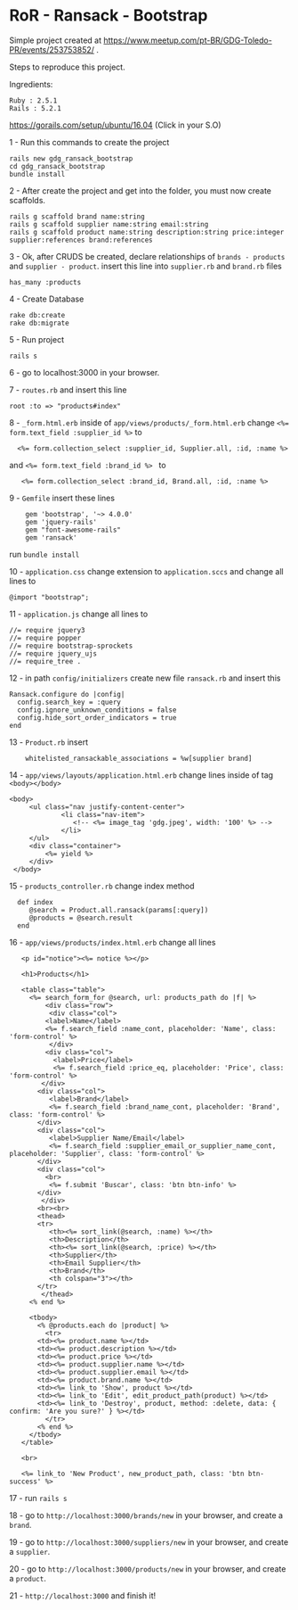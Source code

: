 # RoR - Ransack - Bootstrap

Simple project created at https://www.meetup.com/pt-BR/GDG-Toledo-PR/events/253753852/ .

Steps to reproduce this project.

Ingredients:

	Ruby : 2.5.1
    Rails : 5.2.1

https://gorails.com/setup/ubuntu/16.04 (Click in your S.O)


 1 - Run this commands to create the project

   ```
rails new gdg_ransack_bootstrap
cd gdg_ransack_bootstrap
bundle install
```
 2 - After create the project and get into the folder, you must now create scaffolds.
 ```
rails g scaffold brand name:string
rails g scaffold supplier name:string email:string
rails g scaffold product name:string description:string price:integer supplier:references brand:references
```

3 - Ok, after CRUDS be created, declare relationships of `brands - products` and `supplier - product`.
   insert this line into `supplier.rb` and `brand.rb` files
   ```
has_many :products
```

4 - Create Database
```
rake db:create
rake db:migrate
```

5 - Run project
```
rails s
```

6 - go to localhost:3000 in your browser.

7 - `routes.rb` and insert this line
```
root :to => "products#index"
```
8 -  `_form.html.erb` inside of `app/views/products/_form.html.erb`
  change `<%= form.text_field :supplier_id %>` to
  ```
	<%= form.collection_select :supplier_id, Supplier.all, :id, :name %>
```
 and  `<%= form.text_field :brand_id %> ` to

 ```
	<%= form.collection_select :brand_id, Brand.all, :id, :name %>
```

9 -  `Gemfile` insert these lines
```
	gem 'bootstrap', '~> 4.0.0'
	gem 'jquery-rails'
	gem "font-awesome-rails"
	gem 'ransack'
```
 run `bundle install`

10 - `application.css` change extension to `application.sccs` and change all lines to
```
@import "bootstrap";
```

11 - `application.js` change all lines to
```
//= require jquery3
//= require popper
//= require bootstrap-sprockets
//= require jquery_ujs
//= require_tree .
```

12 - in path `config/initializers` create new file `ransack.rb` and insert this
```
Ransack.configure do |config|
  config.search_key = :query
  config.ignore_unknown_conditions = false
  config.hide_sort_order_indicators = true
end

```
13 - `Product.rb` insert  
```
	whitelisted_ransackable_associations = %w[supplier brand]
```

14 -  `app/views/layouts/application.html.erb` change lines inside of tag `<body></body>`
```
<body>
	 <ul class="nav justify-content-center">
			 <li class="nav-item">
				<!-- <%= image_tag 'gdg.jpeg', width: '100' %> -->
			 </li>
	 </ul>
	 <div class="container">
		 <%= yield %>
	 </div>
 </body>

```


15 -  `products_controller.rb` change index method
```
  def index
     @search = Product.all.ransack(params[:query])
     @products = @search.result
  end
```
16 - `app/views/products/index.html.erb` change all lines
 ```
	<p id="notice"><%= notice %></p>

	<h1>Products</h1>

	<table class="table">
	  <%= search_form_for @search, url: products_path do |f| %>
	      <div class="row">
	       <div class="col">
		  <label>Name</label>
		  <%= f.search_field :name_cont, placeholder: 'Name', class: 'form-control' %>
	       </div>
		  <div class="col">
		    <label>Price</label>
		    <%= f.search_field :price_eq, placeholder: 'Price', class: 'form-control' %>
		 </div>
		<div class="col">
		   <label>Brand</label>
		   <%= f.search_field :brand_name_cont, placeholder: 'Brand', class: 'form-control' %>
		</div>
		<div class="col">
		   <label>Supplier Name/Email</label>
		   <%= f.search_field :supplier_email_or_supplier_name_cont, placeholder: 'Supplier', class: 'form-control' %>
		</div>
		<div class="col">
		  <br>
		   <%= f.submit 'Buscar', class: 'btn btn-info' %>
		</div>
	     </div>
	    <br><br>
	    <thead>
		<tr>
		   <th><%= sort_link(@search, :name) %></th>
		   <th>Description</th>
		   <th><%= sort_link(@search, :price) %></th>
		   <th>Supplier</th>
		   <th>Email Supplier</th>
		   <th>Brand</th>
		   <th colspan="3"></th>
		</tr>
	     </thead>
	  <% end %>

	  <tbody>
	    <% @products.each do |product| %>
	      <tr>
		<td><%= product.name %></td>
		<td><%= product.description %></td>
		<td><%= product.price %></td>
		<td><%= product.supplier.name %></td>
		<td><%= product.supplier.email %></td>
		<td><%= product.brand.name %></td>
		<td><%= link_to 'Show', product %></td>
		<td><%= link_to 'Edit', edit_product_path(product) %></td>
		<td><%= link_to 'Destroy', product, method: :delete, data: { confirm: 'Are you sure?' } %></td>
	      </tr>
	    <% end %>
	  </tbody>
	</table>

	<br>

	<%= link_to 'New Product', new_product_path, class: 'btn btn-success' %>

 ```
17 - run `rails s`

18 -  go to `http://localhost:3000/brands/new` in your browser, and create a `brand`.

19 -  go to `http://localhost:3000/suppliers/new` in your browser, and create a `supplier`.

20 -  go to `http://localhost:3000/products/new` in your browser, and create a `product`.

21 - `http://localhost:3000` and finish it!
